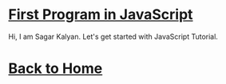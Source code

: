 # [First Program in JavaScript](./2022-05-24-js1.html)
Hi, I am Sagar Kalyan.
Let's get started with JavaScript Tutorial.



# [Back to Home](./)
